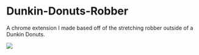 # Dunkin-Donuts-Robber
A chrome extension I made based off of the stretching robber outside of a Dunkin Donuts.

![](https://a57.foxnews.com/a57.foxnews.com/static.foxnews.com/foxnews.com/content/uploads/2018/09/640/320/1862/1048/14e1c2a8-stretch.jpg?ve=1&tl=1?ve=1&tl=1)
